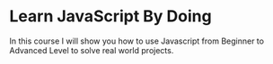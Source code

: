 # Learn JavaScript By Doing <i class="fab fa-js"></i>
In this course I will show you how to use Javascript from Beginner to Advanced Level to solve real world projects.
